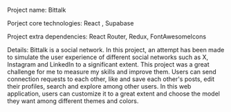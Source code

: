 Project name: Bittalk

Porject core technologies: React , Supabase

Project extra dependencies: React Router, Redux, FontAwesomeIcons

Details: 
Bittalk is a social network. 
In this project, an attempt has been made to simulate the user experience of different social networks such as X, Instagram and LinkedIn to a significant extent. 
This project was a great challenge for me to measure my skills and improve them. Users can send connection requests to each other, like and save each other's posts, edit their profiles, search and explore among other users.
In this web application, users can customize it to a great extent and choose the model they want among different themes and colors.

